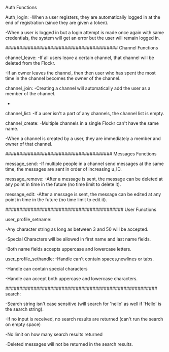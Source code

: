 Auth Functions

Auth_login:
-When a user registers, they are automatically logged in at the end of registration (since they are given a token).

-When a user is logged in but a login attempt is made once again with same credentials, the system will get an error but the user will remain logged in.

########################################
Channel Functions

channel_leave:
-If all users leave a certain channel, that channel will be deleted from the Flockr.

-If an owner leaves the channel, then then user who has spent the most time in the channel becomes the owner of the channel.

channel_join:
-Creating a channel will automatically add the user as a member of the channel.

- 

channel_list:
-If a user isn't a part of any channels, the channel list is empty.

channel_create:
-Multiple channels in a single Flockr can't have the same name.

-When a channel is created by a user, they are immediately a member and owner of that channel.

######################################
Messages Functions

message_send:
-If multiple people in a channel send messages at the same time, the messages are sent in order of increasing u_ID.

message_remove:
-After a message is sent, the message can be deleted at any point in time in the future (no time limit to delete it).

message_edit:
-After a message is sent, the message can be edited at any point in time in the future (no time limit to edit it).

##########################################
User Functions

user_profile_setname:

-Any character string as long as between 3 and 50 will be accepted.

-Special Characters will be allowed in first name and last name fields.

-Both name fields accepts uppercase and lowercase letters.

user_profile_sethandle:
-Handle can't contain spaces,newlines or tabs.

-Handle can contain special characters

-Handle can accept both uppercase and lowercase characters.



######################################################
search:

-Search string isn't case sensitive (will search for 'hello' as well if 'Hello' is the search string).

-If no input is received, no search results are returned (can't run the search on empty space)

-No limit on how many search results returned

-Deleted messages will not be returned in the search results.


